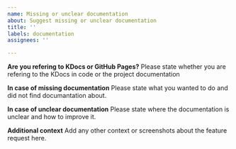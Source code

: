 ```yaml
---
name: Missing or unclear documentation
about: Suggest missing or unclear documentation
title: ''
labels: documentation
assignees: ''

---
```


**Are you refering to KDocs or GitHub Pages?**
Please state whether you are refering to the KDocs in code or the project documentation

**In case of missing documentation**
Please state what you wanted to do and did not find documantation about.

**In case of unclear documentation**
Please state where the documentation is unclear and how to improve it.

**Additional context**
Add any other context or screenshots about the feature request here.
